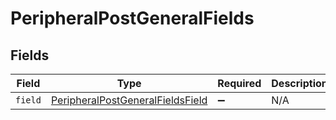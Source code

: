# PeripheralPostGeneralFields


## Fields

| Field                                                                                       | Type                                                                                        | Required                                                                                    | Description                                                                                 |
| ------------------------------------------------------------------------------------------- | ------------------------------------------------------------------------------------------- | ------------------------------------------------------------------------------------------- | ------------------------------------------------------------------------------------------- |
| `field`                                                                                     | [PeripheralPostGeneralFieldsField](../../models/shared/peripheralpostgeneralfieldsfield.md) | :heavy_minus_sign:                                                                          | N/A                                                                                         |
